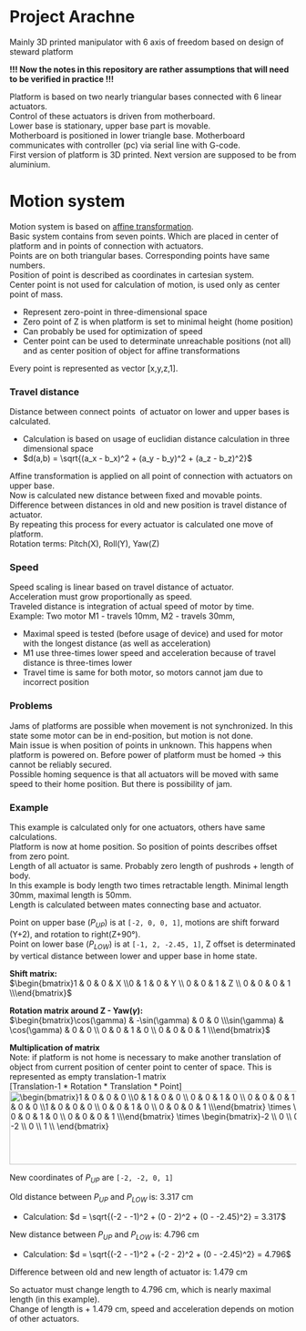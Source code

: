 # Project Arachne  
Mainly 3D printed manipulator with 6 axis of freedom based on design of steward platform  

**!!! Now the notes in this repository are rather assumptions that will need to be verified in practice !!!**  

Platform is based on two nearly triangular bases connected with 6 linear actuators.  
Control of these actuators is driven from motherboard.  
Lower base is stationary, upper base part is movable.  
Motherboard is positioned in lower triangle base. Motherboard communicates with controller (pc) via serial line with G-code.  
First version of platform is 3D printed. Next version are supposed to be from aluminium.  

# Motion system  
Motion system is based on [affine transformation](https://en.wikipedia.org/wiki/Affine_transformation).  
Basic system contains from seven points. Which are placed in center of platform and in points of connection with actuators.  
Points are on both triangular bases. Corresponding points have same numbers.  
Position of point is described as coordinates in cartesian system.  
Center point is not used for calculation of motion, is used only as center point of mass.  
- Represent zero-point in three-dimensional space  
- Zero point of Z is when platform is set to minimal height (home position)  
- Can probably be used for optimization of speed  
- Center point can be used to determinate unreachable positions (not all) and as center position of object for affine transformations  

Every point is represented as vector [x,y,z,1].  

### Travel distance  
Distance between connect points &nbsp;of actuator on lower and upper bases is calculated.  
- Calculation is based on usage of euclidian distance calculation in three dimensional space  
- $d(a,b) = \sqrt{(a_x - b_x)^2 + (a_y - b_y)^2 + (a_z - b_z)^2}$  

Affine transformation is applied on all point of connection with actuators on upper base.  
Now is calculated new distance between fixed and movable points. Difference between distances in old and new position is travel distance of actuator.  
By repeating this process for every actuator is calculated one move of platform.  
Rotation terms: Pitch(X), Roll(Y), Yaw(Z)  

### Speed  
Speed scaling is linear based on travel distance of actuator.  
Acceleration must grow proportionally as speed.  
Traveled distance is integration of actual speed of motor by time.  
Example: Two motor M1 - travels 10mm, M2 - travels 30mm,  
- Maximal speed is tested (before usage of device) and used for motor with the longest distance (as well as acceleration)  
- M1 use three-times lower speed and acceleration because of travel distance is three-times lower  
- Travel time is same for both motor, so motors cannot jam due to incorrect position  

### Problems  
Jams of platforms are possible when movement is not synchronized. In this state some motor can be in end-position, but motion is not done.  
Main issue is when position of points in unknown. This happens when platform is powered on. Before power of platform must be homed -> this cannot be reliably secured.  
Possible homing sequence is that all actuators will be moved with same speed to their home position. But there is possibility of jam.  

### Example  
This example is calculated only for one actuators, others have same calculations.  
Platform is now at home position. So position of points describes offset from zero point.  
Length of all actuator is same. Probably zero length of pushrods + length of body.  
In this example is body length two times retractable length. Minimal length 30mm, maximal length is 50mm.  
Length is calculated between mates connecting base and actuator.  

Point on upper base ($P_{UP}$) is at `[-2, 0, 0, 1]`, motions are shift forward (Y+2), and rotation to right(Z+90°).  
Point on lower base ($P_{LOW}$) is at `[-1, 2, -2.45, 1]`, Z offset is determinated by vertical distance between lower and upper base in home state.  

**Shift matrix:**  
$\begin{bmatrix}1 & 0 & 0 & X \\0 & 1 & 0 & Y \\ 0 & 0 & 1 & Z \\ 0 & 0 & 0 & 1 \\\end{bmatrix}$  

**Rotation matrix around Z - Yaw($\gamma$):**  
$\begin{bmatrix}\cos(\gamma) & -\sin(\gamma) & 0 & 0 \\\sin(\gamma) & \cos(\gamma) & 0 & 0 \\ 0 & 0 & 1 & 0 \\ 0 & 0 & 0 & 1 \\\end{bmatrix}$  

**Multiplication of matrix**  
Note: if platform is not home is necessary to make another translation of object from current position of center point to center of space. This is represented as empty translation-1 matrix  
[Translation-1 * Rotation * Translation * Point]  
<img src="http://www.sciweavers.org/tex2img.php?eq=%5Cbegin%7Bbmatrix%7D1%20%26%200%20%26%200%20%26%200%20%5C%5C0%20%26%201%20%26%200%20%26%200%20%5C%5C%200%20%26%200%20%26%201%20%26%200%20%5C%5C%200%20%26%200%20%26%200%20%26%201%20%5C%5C%5Cend%7Bbmatrix%7D%20%5Ctimes%20%5Cbegin%7Bbmatrix%7D0%20%26%20-1%20%26%200%20%26%200%20%5C%5C1%20%26%200%20%26%200%20%26%200%20%5C%5C%200%20%26%200%20%26%201%20%26%200%20%5C%5C%200%20%26%200%20%26%200%20%26%201%20%5C%5C%5Cend%7Bbmatrix%7D%20%5Ctimes%20%5Cbegin%7Bbmatrix%7D1%20%26%200%20%26%200%20%26%200%20%5C%5C0%20%26%201%20%26%200%20%26%202%20%5C%5C%200%20%26%200%20%26%201%20%26%200%20%5C%5C%200%20%26%200%20%26%200%20%26%201%20%5C%5C%5Cend%7Bbmatrix%7D%20%5Ctimes%20%5Cbegin%7Bbmatrix%7D-2%20%5C%5C%200%20%5C%5C%200%20%5C%5C%201%20%5C%5C%5Cend%7Bbmatrix%7D%20%3D%20%5Cbegin%7Bbmatrix%7D-2%20%5C%5C%20-2%20%5C%5C%200%20%5C%5C%201%20%5C%5C%20%5Cend%7Bbmatrix%7D&bc=White&fc=Black&im=png&fs=18&ff=arev&edit=0" align="center" border="0" alt="\begin{bmatrix}1 & 0 & 0 & 0 \\0 & 1 & 0 & 0 \\ 0 & 0 & 1 & 0 \\ 0 & 0 & 0 & 1 \\\end{bmatrix} \times \begin{bmatrix}0 & -1 & 0 & 0 \\1 & 0 & 0 & 0 \\ 0 & 0 & 1 & 0 \\ 0 & 0 & 0 & 1 \\\end{bmatrix} \times \begin{bmatrix}1 & 0 & 0 & 0 \\0 & 1 & 0 & 2 \\ 0 & 0 & 1 & 0 \\ 0 & 0 & 0 & 1 \\\end{bmatrix} \times \begin{bmatrix}-2 \\ 0 \\ 0 \\ 1 \\\end{bmatrix} = \begin{bmatrix}-2 \\ -2 \\ 0 \\ 1 \\ \end{bmatrix}" width="798" height="129" />

New coordinates of $P_{UP}$ are `[-2, -2, 0, 1]`  

Old distance between $P_{UP}$ and $P_{LOW}$ is: 3.317 cm  
- Calculation: $d = \sqrt{(-2 - -1)^2 + (0 - 2)^2 + (0 - -2.45)^2} = 3.317$  

New distance between $P_{UP}$ and $P_{LOW}$ is: 4.796 cm  
- Calculation: $d = \sqrt{(-2 - -1)^2 + (-2 - 2)^2 + (0 - -2.45)^2} = 4.796$  

Difference between old and new length of actuator is: 1.479 cm  

So actuator must change length to 4.796 cm, which is nearly maximal length (in this example).  
Change of length is + 1.479 cm, speed and acceleration depends on motion of other actuators.  


